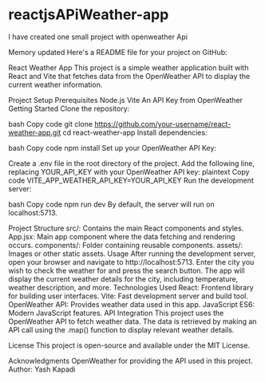 # reactjsAPiWeather-app
I have created one small project with openweather Api 

Memory updated
Here's a README file for your project on GitHub:

React Weather App
This project is a simple weather application built with React and Vite that fetches data from the OpenWeather API to display the current weather information.

Project Setup
Prerequisites
Node.js
Vite
An API Key from OpenWeather
Getting Started
Clone the repository:

bash
Copy code
git clone https://github.com/your-username/react-weather-app.git
cd react-weather-app
Install dependencies:

bash
Copy code
npm install
Set up your OpenWeather API Key:

Create a .env file in the root directory of the project.
Add the following line, replacing YOUR_API_KEY with your OpenWeather API key:
plaintext
Copy code
VITE_APP_WEATHER_API_KEY=YOUR_API_KEY
Run the development server:

bash
Copy code
npm run dev
By default, the server will run on localhost:5713.

Project Structure
src/: Contains the main React components and styles.
App.jsx: Main app component where the data fetching and rendering occurs.
components/: Folder containing reusable components.
assets/: Images or other static assets.
Usage
After running the development server, open your browser and navigate to http://localhost:5713.
Enter the city you wish to check the weather for and press the search button.
The app will display the current weather details for the city, including temperature, weather description, and more.
Technologies Used
React: Frontend library for building user interfaces.
Vite: Fast development server and build tool.
OpenWeather API: Provides weather data used in this app.
JavaScript ES6: Modern JavaScript features.
API Integration
This project uses the OpenWeather API to fetch weather data. The data is retrieved by making an API call using the .map() function to display relevant weather details.

License
This project is open-source and available under the MIT License.

Acknowledgments
OpenWeather for providing the API used in this project.
Author:
Yash Kapadi
